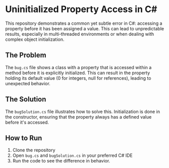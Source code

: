 # Uninitialized Property Access in C#

This repository demonstrates a common yet subtle error in C#: accessing a property before it has been assigned a value.  This can lead to unpredictable results, especially in multi-threaded environments or when dealing with complex object initialization.

## The Problem
The `bug.cs` file shows a class with a property that is accessed within a method before it is explicitly initialized.  This can result in the property holding its default value (0 for integers, null for references), leading to unexpected behavior.

## The Solution
The `bugSolution.cs` file illustrates how to solve this. Initialization is done in the constructor, ensuring that the property always has a defined value before it's accessed.

## How to Run
1. Clone the repository
2. Open `bug.cs` and `bugSolution.cs` in your preferred C# IDE
3. Run the code to see the difference in behavior.